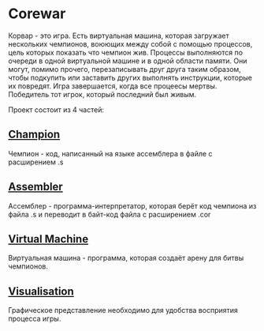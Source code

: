 # Corewar

Корвар - это игра. Есть виртуальная машина, которая загружает нескольких чемпионов, воюющих между собой с помощью процессов, цель которых показать что чемпион жив.
Процессы выполняются по очереди в одной виртуальной машине и в одной области памяти. Они могут, помимо прочего, перезаписывать друг друга таким образом, чтобы подкупить или заставить других выполнять инструкции, которые их повредят.
Игра завершается, когда все процеесы мертвы. Победитель тот игрок, который последний был живым.

Проект состоит из 4 частей:

## [Champion](https://github.com/Thereodorex/Corewar/tree/master/Champion)

Чемпион - код, написанный на языке ассемблера в файле с расширением .s


## [Assembler](https://github.com/Thereodorex/Corewar/tree/master/Assembler)

Ассемблер - программа-интерпретатор, которая берёт код чемпиона из файла .s и переводит в байт-код файла с расширением .cor


## [Virtual Machine](https://github.com/Thereodorex/Corewar/tree/master/Virtual%20Machine)

Виртуальная машина - программа, которая создаёт арену для битвы чемпионов.


## [Visualisation](https://github.com/Thereodorex/Corewar/tree/master/Visualisition)

Графическое представление необходимо для удобства восприятия процесса игры.
